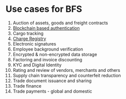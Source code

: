 # Use cases for BFS

1. Auction of assets, goods and freight contracts
2. [Blockchain based authentication](https://github.com/Primechain/primechain-api-docs/blob/master/docs/Authentication.MD)
3. Cargo tracking
4. [Charge Registry](https://github.com/Primechain/primechain-api-docs/blob/master/docs/usecases/charge_registry.md)
5. Electronic signatures
6. Employee background verification
7. Encrypted & non-encrypted data storage
8. Factoring and invoice discounting
9. KYC and Digital Identity
10. Rating and review of vendors, merchants and others
11. Supply chain transparency and counterfeit reduction
12. Trade document issuance and sharing
13. Trade finance
14. Trade payments - global and domestic
